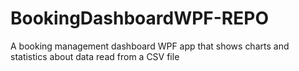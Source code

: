 # BookingDashboardWPF-REPO
A booking management dashboard WPF app that shows charts and statistics about data read from a CSV file
